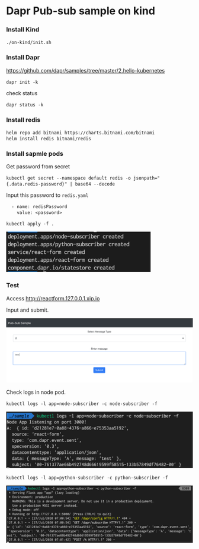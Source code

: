 # Dapr Pub-sub sample on kind

### Install Kind 

```
./on-kind/init.sh
```

### Install Dapr

https://github.com/dapr/samples/tree/master/2.hello-kubernetes

```
dapr init -k
```

check status

```
dapr status -k
```

### Install redis

```
helm repo add bitnami https://charts.bitnami.com/bitnami
helm install redis bitnami/redis
```

### Install sapmle pods

Get password from secret

```
kubectl get secret --namespace default redis -o jsonpath="{.data.redis-password}" | base64 --decode
```

Input this password to `redis.yaml`

```
  - name: redisPassword
    value: <password>
```

```
kubectl apply -f .
```

![](img/2020-07-26-22-52-09.png)

### Test 

Access http://reactform.127.0.0.1.xip.io

Input and submit.

![](img/2020-07-27-00-03-51.png)

Check logs in node pod.

```
kubectl logs -l app=node-subscriber -c node-subscriber -f
```

![](img/2020-07-27-00-04-41.png)

```
kubectl logs -l app=python-subscriber -c python-subscriber -f
```

![](img/2020-07-27-00-09-45.png)